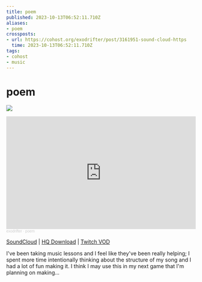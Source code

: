```yaml
---
title: poem
published: 2023-10-13T06:52:11.710Z
aliases:
- poem
crossposts:
- url: https://cohost.org/exodrifter/post/3161951-sound-cloud-https
  time: 2023-10-13T06:52:11.710Z
tags:
- cohost
- music
---
```


# poem

![](20231013-poem.png)

<iframe width="100%" height="300" scrolling="no" frameborder="no" allow="autoplay" src="https://w.soundcloud.com/player/?url=https%3A//api.soundcloud.com/tracks/1639444155&color=%23ff5500&auto_play=false&hide_related=false&show_comments=true&show_user=true&show_reposts=false&show_teaser=true&visual=true"></iframe><div style="font-size: 10px; color: #cccccc;line-break: anywhere;word-break: normal;overflow: hidden;white-space: nowrap;text-overflow: ellipsis; font-family: Interstate,Lucida Grande,Lucida Sans Unicode,Lucida Sans,Garuda,Verdana,Tahoma,sans-serif;font-weight: 100;"><a href="https://soundcloud.com/exodrifter" title="exodrifter" target="_blank" style="color: #cccccc; text-decoration: none;">exodrifter</a> · <a href="https://soundcloud.com/exodrifter/poem" title="poem" target="_blank" style="color: #cccccc; text-decoration: none;">poem</a></div>

[SoundCloud](https://soundcloud.com/exodrifter/poem) | [HQ Download](https://www.patreon.com/posts/90884725) | [Twitch VOD](https://www.twitch.tv/videos/1949635035)

I've been taking music lessons and I feel like they've been really helping; I spent more time intentionally thinking about the structure of my song and I had a lot of fun making it. I think I may use this in my next game that I'm planning on making...

